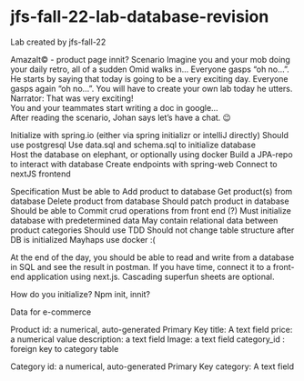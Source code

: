 # jfs-fall-22-lab-database-revision
Lab created by jfs-fall-22


Amazalt© - product page innit?
Scenario
Imagine you and your mob doing your daily retro, all of a sudden Omid walks in… Everyone gasps “oh no…”. He starts by saying that today is going to be a very exciting day.
Everyone gasps again “oh no…”. You will have to create your own lab today he utters.
Narrator: That was very exciting!  
You and your teammates start writing a doc in google…  
After reading the scenario, Johan says let’s have a chat. 😉

Initialize with spring.io (either via spring initializr or intelliJ directly)
Should use postgresql
Use data.sql and schema.sql to initialize database  
Host the database on elephant, or optionally using docker
Build a JPA-repo to interact with database
Create endpoints with spring-web
Connect to nextJS frontend

Specification
Must be able to
Add product to database
Get product(s) from database
Delete product from database
Should patch product in database
Should be able to
Commit crud operations from front end (?)
Must initialize database with predetermined data
May contain relational data between product categories
Should use TDD
Should not change table structure after DB is initialized
Mayhaps use docker :(

At the end of the day, you should be able to read and write from a database in SQL and see the result in postman. If you have time, connect it to a front-end application using next.js. Cascading superfun sheets are optional.

How do you initialize? Npm init, innit?





Data for  e-commerce

Product
id: a numerical, auto-generated Primary Key
title: A text field
price: a numerical value
description: a text field
Image: a text field
category_id : foreign key to category table


Category
id: a numerical, auto-generated Primary Key
category: A text field





